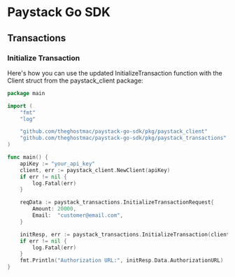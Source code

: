 # Paystack Go SDK

## Transactions

### Initialize Transaction
Here's how you can use the updated InitializeTransaction function with the Client struct from the paystack_client package:
```go
package main

import (
	"fmt"
	"log"

	"github.com/theghostmac/paystack-go-sdk/pkg/paystack_client"
	"github.com/theghostmac/paystack-go-sdk/pkg/paystack_transactions"
)

func main() {
	apiKey := "your_api_key"
	client, err := paystack_client.NewClient(apiKey)
	if err != nil {
		log.Fatal(err)
	}

	reqData := paystack_transactions.InitializeTransactionRequest{
		Amount: 20000,
		Email:  "customer@email.com",
	}

	initResp, err := paystack_transactions.InitializeTransaction(client, reqData)
	if err != nil {
		log.Fatal(err)
	}
	fmt.Println("Authorization URL:", initResp.Data.AuthorizationURL)
}
```